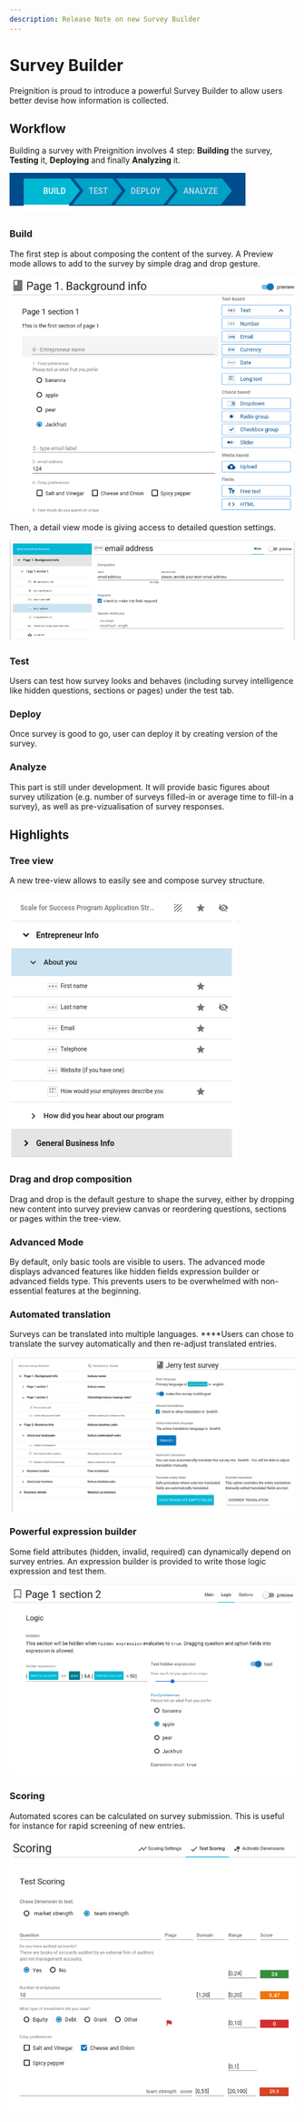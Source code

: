 ```yaml
---
description: Release Note on new Survey Builder
---
```


# Survey Builder

Preignition is proud to introduce a powerful Survey Builder to allow users better devise how information is collected.

## Workflow

Building a survey with Preignition involves 4 step: **Building** the survey, **Testing** it, **Deploying** and finally **Analyzing** it. 

![4 - steps workflow for constructing a survey](../.gitbook/assets/image%20%28100%29.png)

### Build

The first step is about composing the content of the survey. A Preview mode allows to add to the survey by simple drag and drop gesture.  

![Build preview mode for adding content](../.gitbook/assets/image%20%2855%29.png)

Then, a detail view mode is giving access to detailed question settings.

![Detailed view for editing a question](../.gitbook/assets/image%20%2864%29.png)

### Test

Users can test how survey looks and behaves \(including survey intelligence like hidden questions, sections or pages\) under the test tab.

### Deploy

Once survey is good to go, user can deploy it by creating version of the survey. 

### Analyze

This part is still under development. It will provide basic figures about survey utilization \(e.g. number of surveys filled-in or average time to fill-in a survey\), as well as pre-vizualisation of survey responses.

## Highlights

### Tree view

A new tree-view allows to easily see and compose survey structure. 

![Builder tree view to picture the structure of the survey](../.gitbook/assets/image%20%2817%29.png)

### Drag and drop composition

Drag and drop is the default gesture to shape the survey, either by dropping new content into survey preview canvas or reordering questions, sections or pages within the tree-view. 

### Advanced Mode

By default, only basic tools are visible to users. The advanced mode displays advanced features like hidden fields expression builder or advanced fields type. This prevents users to be overwhelmed with non-essential features at the beginning.

### Automated translation

Surveys can be translated into multiple languages. ****Users can chose to translate the survey automatically and then re-adjust translated entries.

![Translation tools](../.gitbook/assets/image%20%288%29.png)

### Powerful expression builder

Some field attributes \(hidden, invalid, required\) can dynamically depend on survey entries. An expression builder is provided to write those logic expression and test them. 

![Logic builder for a hidden attribute, along with the expression tester. ](../.gitbook/assets/image%20%2897%29.png)

### Scoring 

Automated scores can be calculated on survey submission. This is useful for instance for rapid screening of new entries. 

![Testing survey scoring for one dimension. Final score is displayed on basis of answers and scoring settings.](../.gitbook/assets/image%20%2859%29.png)

